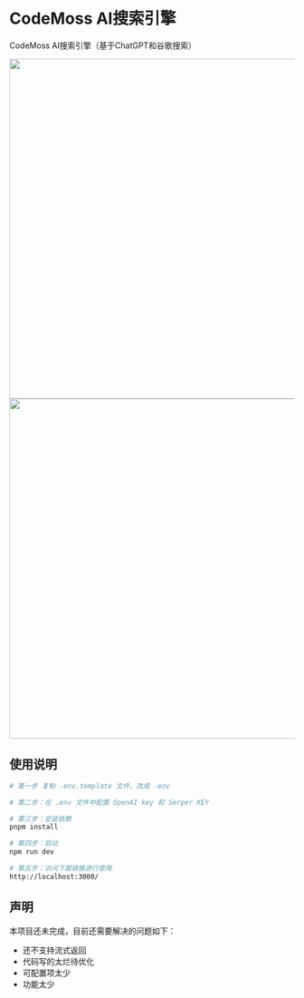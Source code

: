 # CodeMoss AI搜索引擎

CodeMoss AI搜索引擎（基于ChatGPT和谷歌搜索）

<img width='600' src="https://luomacode-1253302184.cos.ap-beijing.myqcloud.com/codemoss-search.png" />

<img width='600' src="https://luomacode-1253302184.cos.ap-beijing.myqcloud.com/codemoss-search2.png" />

## 使用说明

```sh
# 第一步 复制 .env.template 文件，改成 .env

# 第二步：在 .env 文件中配置 OpenAI key 和 Serper KEY

# 第三步：安装依赖
pnpm install

# 第四步：启动
npm run dev

# 第五步：访问下面链接进行使用
http://localhost:3000/
```

## 声明

本项目还未完成，目前还需要解决的问题如下：

- 还不支持流式返回
- 代码写的太烂待优化
- 可配置项太少
- 功能太少

